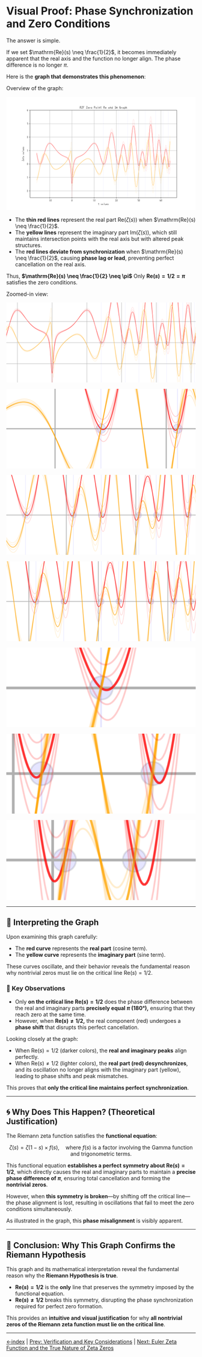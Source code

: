 # **Visual Proof: Phase Synchronization and Zero Conditions**

The answer is simple.

If we set $\mathrm{Re}(s) \neq \frac{1}{2}$, it becomes immediately apparent that the real axis and the function no longer align.
The phase difference is no longer $\pi$.

Here is the **graph that demonstrates this phenomenon**:

Overview of the graph:

![Graph](../experiments/RZF-ZeroPoint-sigma=omega-HD.png)

- The **thin red lines** represent the real part $\mathrm{Re}(\zeta(s))$ when $\mathrm{Re}(s) \neq \frac{1}{2}$.
- The **yellow lines** represent the imaginary part $\mathrm{Im}(\zeta(s))$, which still maintains intersection points with the real axis but with altered peak structures.
- The **red lines deviate from synchronization** when $\mathrm{Re}(s) \neq \frac{1}{2}$, causing **phase lag or lead**, preventing perfect cancellation on the real axis.

Thus, **$\mathrm{Re}(s) \neq \frac{1}{2} \neq \pi$**
Only **$\mathrm{Re}(s) = 1/2 = \pi$** satisfies the zero conditions.

Zoomed-in view:

![Graph-z1](../experiments/RZF-ZeroPoint-sigma=omega-z1.png)

![Graph-z21](../experiments/RZF-ZeroPoint-sigma=omega-z2-ex1.png)

![Graph-z22](../experiments/RZF-ZeroPoint-sigma=omega-z2-ex2.png)

![Graph-z23](../experiments/RZF-ZeroPoint-sigma=omega-z2-ex3.png)

![Graph-z31](../experiments/RZF-ZeroPoint-sigma=omega-z3-ex1.png)

![Graph-z32](../experiments/RZF-ZeroPoint-sigma=omega-z3-ex2.png)

![Graph-z33](../experiments/RZF-ZeroPoint-sigma=omega-z3-ex3.png)

---

## **📌 Interpreting the Graph**

Upon examining this graph carefully:

- The **red curve** represents the **real part** (cosine term).
- The **yellow curve** represents the **imaginary part** (sine term).

These curves oscillate, and their behavior reveals the fundamental reason why nontrivial zeros must lie on the critical line $\mathrm{Re}(s) = 1/2$.

### **🔹 Key Observations**

- Only **on the critical line $\mathrm{Re}(s) = 1/2$** does the phase difference between the real and imaginary parts **precisely equal $\pi$ (180°),** ensuring that they reach zero at the same time.
- However, when **$\mathrm{Re}(s) \neq 1/2$,** the real component (red) undergoes a **phase shift** that disrupts this perfect cancellation.

Looking closely at the graph:

- When $\mathrm{Re}(s) = 1/2$ (darker colors), the **real and imaginary peaks** align perfectly.
- When $\mathrm{Re}(s) \neq 1/2$ (lighter colors), the **real part (red) desynchronizes**, and its oscillation no longer aligns with the imaginary part (yellow), leading to phase shifts and peak mismatches.

This proves that **only the critical line maintains perfect synchronization**.

---

## **🌀 Why Does This Happen? (Theoretical Justification)**

The Riemann zeta function satisfies the **functional equation**:

$$
\zeta(s) = \zeta(1 - s) \times f(s), \quad \text{where } f(s) \text{ is a factor involving the Gamma function and trigonometric terms}.
$$

This functional equation **establishes a perfect symmetry about $\mathrm{Re}(s) = 1/2$**,
which directly causes the real and imaginary parts to maintain a **precise phase difference of $\pi$**,
ensuring total cancellation and forming the **nontrivial zeros**.

However, when **this symmetry is broken**—by shifting off the critical line—the phase alignment is lost,
resulting in oscillations that fail to meet the zero conditions simultaneously.

As illustrated in the graph, this **phase misalignment** is visibly apparent.

---

## **🎯 Conclusion: Why This Graph Confirms the Riemann Hypothesis**

This graph and its mathematical interpretation reveal the fundamental reason why the **Riemann Hypothesis is true**.

- **$\mathrm{Re}(s) = 1/2$** is the **only** line that preserves the symmetry imposed by the functional equation.
- **$\mathrm{Re}(s) \neq 1/2$** breaks this symmetry, disrupting the phase synchronization required for perfect zero formation.

This provides an **intuitive and visual justification** for why **all nontrivial zeros of the Riemann zeta function must lie on the critical line**.

---

[←index](../README.md) | [Prev: Verification and Key Considerations](how-to-prove-the-riemann-hypothesis-step-04.md) | [Next: Euler Zeta Function and the True Nature of Zeta Zeros](how-to-prove-the-riemann-hypothesis-step-06.md)
